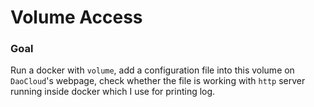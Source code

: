 # Volume Access

### Goal
  Run a docker with `volume`, add a configuration file into this volume on `DaoCloud`'s webpage, check whether the file is working with `http` server running inside docker which I use for printing log.
